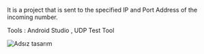 It is a project that is sent to the specified IP and Port Address of the incoming number.

Tools : Android Studio , UDP Test Tool 



![Adsız tasarım](https://user-images.githubusercontent.com/49273256/176556610-19c04ed6-150e-4d12-a654-4c55035b5d7d.gif)
